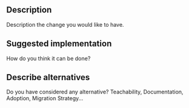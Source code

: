 ## Description

Description the change you would like to have.

## Suggested implementation

How do you think it can be done?

## Describe alternatives

Do you have considered any alternative?
Teachability, Documentation, Adoption, Migration Strategy...
